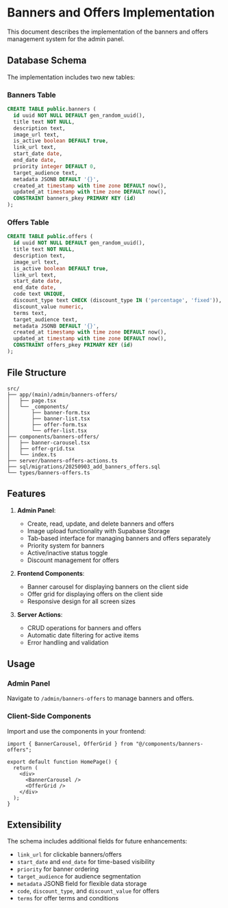 # Banners and Offers Implementation

This document describes the implementation of the banners and offers management system for the admin panel.

## Database Schema

The implementation includes two new tables:

### Banners Table

```sql
CREATE TABLE public.banners (
  id uuid NOT NULL DEFAULT gen_random_uuid(),
  title text NOT NULL,
  description text,
  image_url text,
  is_active boolean DEFAULT true,
  link_url text,
  start_date date,
  end_date date,
  priority integer DEFAULT 0,
  target_audience text,
  metadata JSONB DEFAULT '{}',
  created_at timestamp with time zone DEFAULT now(),
  updated_at timestamp with time zone DEFAULT now(),
  CONSTRAINT banners_pkey PRIMARY KEY (id)
);
```

### Offers Table

```sql
CREATE TABLE public.offers (
  id uuid NOT NULL DEFAULT gen_random_uuid(),
  title text NOT NULL,
  description text,
  image_url text,
  is_active boolean DEFAULT true,
  link_url text,
  start_date date,
  end_date date,
  code text UNIQUE,
  discount_type text CHECK (discount_type IN ('percentage', 'fixed')),
  discount_value numeric,
  terms text,
  target_audience text,
  metadata JSONB DEFAULT '{}',
  created_at timestamp with time zone DEFAULT now(),
  updated_at timestamp with time zone DEFAULT now(),
  CONSTRAINT offers_pkey PRIMARY KEY (id)
);
```

## File Structure

```
src/
├── app/(main)/admin/banners-offers/
│   ├── page.tsx
│   └── _components/
│       ├── banner-form.tsx
│       ├── banner-list.tsx
│       ├── offer-form.tsx
│       └── offer-list.tsx
├── components/banners-offers/
│   ├── banner-carousel.tsx
│   ├── offer-grid.tsx
│   └── index.ts
├── server/banners-offers-actions.ts
├── sql/migrations/20250903_add_banners_offers.sql
└── types/banners-offers.ts
```

## Features

1. **Admin Panel**:
   - Create, read, update, and delete banners and offers
   - Image upload functionality with Supabase Storage
   - Tab-based interface for managing banners and offers separately
   - Priority system for banners
   - Active/inactive status toggle
   - Discount management for offers

2. **Frontend Components**:
   - Banner carousel for displaying banners on the client side
   - Offer grid for displaying offers on the client side
   - Responsive design for all screen sizes

3. **Server Actions**:
   - CRUD operations for banners and offers
   - Automatic date filtering for active items
   - Error handling and validation

## Usage

### Admin Panel

Navigate to `/admin/banners-offers` to manage banners and offers.

### Client-Side Components

Import and use the components in your frontend:

```tsx
import { BannerCarousel, OfferGrid } from "@/components/banners-offers";

export default function HomePage() {
  return (
    <div>
      <BannerCarousel />
      <OfferGrid />
    </div>
  );
}
```

## Extensibility

The schema includes additional fields for future enhancements:

- `link_url` for clickable banners/offers
- `start_date` and `end_date` for time-based visibility
- `priority` for banner ordering
- `target_audience` for audience segmentation
- `metadata` JSONB field for flexible data storage
- `code`, `discount_type`, and `discount_value` for offers
- `terms` for offer terms and conditions
